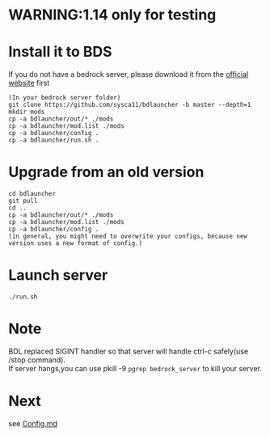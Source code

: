 # WARNING:1.14 only for testing
# Install it to BDS
If you do not have a bedrock server, please download it from the [official website](https://www.minecraft.net/download/server/bedrock/) first
```
(In your bedrock server folder)
git clone https://github.com/sysca11/bdlauncher -b master --depth=1  
mkdir mods  
cp -a bdlauncher/out/* ./mods
cp -a bdlauncher/mod.list ./mods
cp -a bdlauncher/config .
cp -a bdlauncher/run.sh .
```
# Upgrade from an old version
```
cd bdlauncher
git pull
cd ..
cp -a bdlauncher/out/* ./mods  
cp -a bdlauncher/mod.list ./mods
cp -a bdlauncher/config .  
(in general, you might need to overwrite your configs, because new version uses a new format of config.)
```
# Launch server
`./run.sh`
# Note
BDL replaced SIGINT handler so that server will handle ctrl-c safely(use /stop command).  
If server hangs,you can use pkill -9 `pgrep bedrock_server` to kill your server.
# Next
see [Config.md](https://github.com/Sysca11/bdlauncher/blob/master/docs/Config.md)